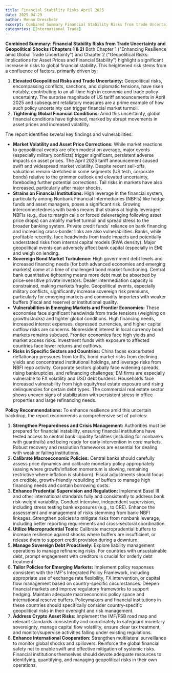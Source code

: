 ```yaml
---
title: Financial Stability Risks April 2025
date: 2025-04-29
author: Menno Dresche3r
excerpt: Combined Summary Financial Stability Risks from trade Uncertainty
categories: [International Trade]
---
```


**Combined Summary: Financial Stability Risks from Trade Uncertainty and Geopolitical Shocks (Chapters 1 & 2)**
Both Chapter 1 ("Enhancing Resilience amid Global Trade Uncertainty") and Chapter 2 ("Geopolitical Risks: Implications for Asset Prices and Financial Stability") highlight a significant increase in risks to global financial stability. This heightened risk stems from a confluence of factors, primarily driven by:

1. **Elevated Geopolitical Risks and Trade Uncertainty:** Geopolitical risks, encompassing conflicts, sanctions, and diplomatic tensions, have risen notably, contributing to an all-time high in economic and trade policy uncertainty. The surprise magnitude of US tariff announcements in April 2025 and subsequent retaliatory measures are a prime example of how such policy uncertainty can trigger financial market turmoil.
2. **Tightening Global Financial Conditions:** Amid this uncertainty, global financial conditions have tightened, marked by abrupt movements in asset prices and increased volatility.

The report identifies several key findings and vulnerabilities:

* **Market Volatility and Asset Price Corrections:** While market reactions to geopolitical events are often modest on average, major events (especially military conflicts) trigger significant, persistent adverse impacts on asset prices. The April 2025 tariff announcement caused swift and widespread market volatility. Despite recent sell-offs, valuations remain stretched in some segments (US tech, corporate bonds) relative to the grimmer outlook and elevated uncertainty, foreboding further potential corrections. Tail risks in markets have also increased, particularly after major shocks.
* **Strains on Financial Institutions:** High leverage in the financial system, particularly among Nonbank Financial Intermediaries (NBFIs) like hedge funds and asset managers, poses a significant risk. Growing interconnectedness with banks means that strains at highly leveraged NBFIs (e.g., due to margin calls or forced deleveraging following asset price drops) can amplify market turmoil and spread stress to the broader banking system. Private credit funds' reliance on bank financing and increasing cross-border links are also vulnerabilities. Banks, while profitable recently, face headwinds from trade impacts and potentially understated risks from internal capital models (RWA density). Major geopolitical events can adversely affect bank capital (especially in EM) and weigh on lending.
* **Sovereign Bond Market Turbulence:** High government debt levels and increased financing needs (for both advanced economies and emerging markets) come at a time of challenged bond market functioning. Central bank quantitative tightening means more debt must be absorbed by price-sensitive private investors. Dealer intermediation capacity is constrained, making markets fragile. Geopolitical events, especially military conflicts, significantly increase sovereign risk premiums, particularly for emerging markets and commodity importers with weaker buffers (fiscal and reserve) or institutional quality.
* **Vulnerabilities in Emerging Markets and Frontier Economies:** These economies face significant headwinds from trade tensions (weighing on growth/stocks) and tighter global conditions. High financing needs, increased interest expenses, depressed currencies, and higher capital outflow risks are concerns. Nonresident interest in local currency bond markets remains subdued. Frontier economies face high yields and market access risks. Investment funds with exposure to affected countries face lower returns and outflows.
* **Risks in Specific Sectors and Countries:** China faces exacerbated deflationary pressures from tariffs, bond market risks from declining yields and concentrated institutional holdings, and leverage risks from NBFI repo activity. Corporate sectors globally face widening spreads, rising bankruptcies, and refinancing challenges; EM firms are especially vulnerable to FX volatility and USD debt burdens. Households face increased vulnerability from high equity/real estate exposure and rising delinquencies for certain debt types. The commercial real estate sector shows uneven signs of stabilization with persistent stress in office properties and large refinancing needs.

**Policy Recommendations:**
To enhance resilience amid this uncertain backdrop, the report recommends a comprehensive set of policies:

1. **Strengthen Preparedness and Crisis Management:** Authorities must be prepared for financial instability, ensuring financial institutions have tested access to central bank liquidity facilities (including for nonbanks with guardrails) and being ready for early intervention in core markets. Robust recovery and resolution frameworks are essential for dealing with weak or failing institutions.
2. **Calibrate Macroeconomic Policies:** Central banks should carefully assess price dynamics and calibrate monetary policy appropriately (easing where growth/inflation momentum is slowing, remaining restrictive where inflation is stubborn). Fiscal adjustments should focus on credible, growth-friendly rebuilding of buffers to manage high financing needs and contain borrowing costs.
3. **Enhance Prudential Supervision and Regulation:** Implement Basel III and other international standards fully and consistently to address bank risk-weight variability. Conduct intensive, independent supervision, including stress testing bank exposures (e.g., to CRE). Enhance the assessment and management of risks stemming from bank-NBFI linkages. Strengthen policies to mitigate risks from nonbank leverage, including better reporting requirements and cross-sectoral coordination.
4. **Utilize Macroprudential Tools:** Calibrate macroprudential buffers to increase resilience against shocks where buffers are insufficient, or release them to support credit provision during a downturn.
5. **Manage Sovereign Debt Proactively:** Explore liability management operations to manage refinancing risks. For countries with unsustainable debt, prompt engagement with creditors is crucial for orderly debt treatment.
6. **Tailor Policies for Emerging Markets:** Implement policy responses consistent with the IMF's Integrated Policy Framework, including appropriate use of exchange rate flexibility, FX intervention, or capital flow management based on country-specific circumstances. Deepen financial markets and improve regulatory frameworks to support hedging. Maintain adequate macroeconomic policy space and international reserve buffers. Policymakers and financial institutions in these countries should specifically consider country-specific geopolitical risks in their oversight and risk management.
7. **Address Crypto Asset Risks:** Implement the IMF/FSB road map and relevant standards consistently and coordinately to safeguard monetary sovereignty, manage capital flow volatility, ensure clear tax treatment, and monitor/supervise activities falling under existing regulations.
8. **Enhance International Cooperation:** Strengthen multilateral surveillance to monitor global shocks and spillovers. Reinforce the global financial safety net to enable swift and effective mitigation of systemic risks. Financial institutions themselves should devote adequate resources to identifying, quantifying, and managing geopolitical risks in their own operations.
